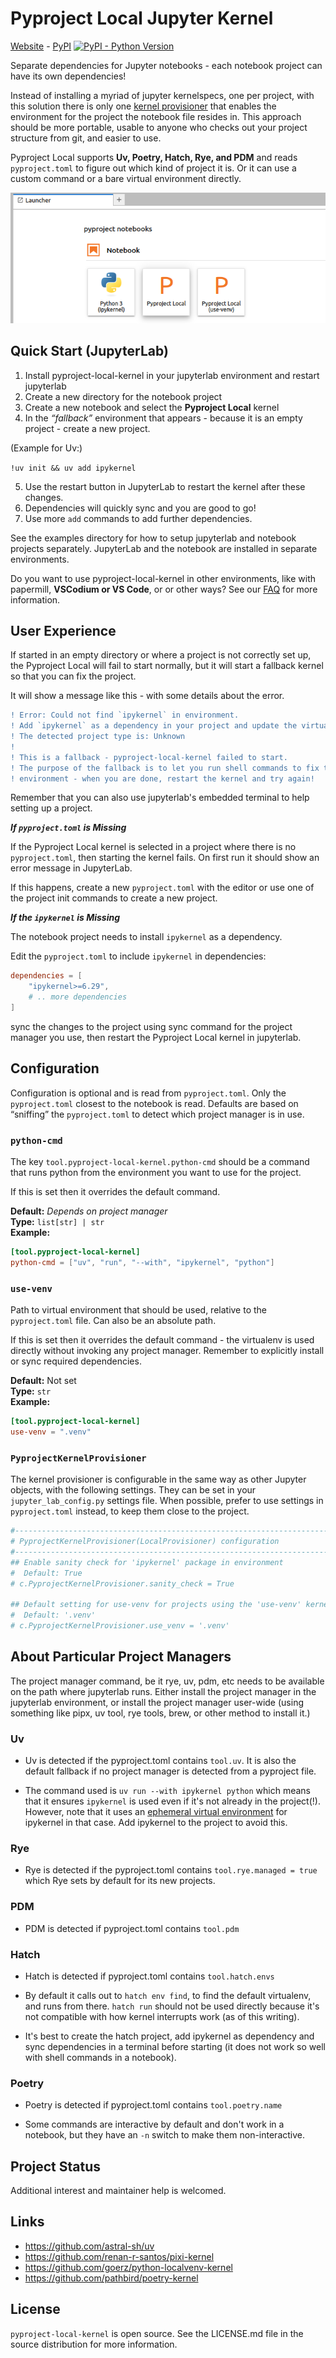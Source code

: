 
# Pyproject Local Jupyter Kernel

<p class="web_hidden">

[Website][] - [PyPI][] [![PyPI - Python Version](https://img.shields.io/pypi/v/pyproject-local-kernel)][PyPi]

</p>

Separate dependencies for Jupyter notebooks - each notebook
project can have its own dependencies!

[Website]: https://bluss.github.io/pyproject-local-kernel/
[PyPi]: https://pypi.org/project/pyproject-local-kernel/

Instead of installing a myriad of jupyter kernelspecs, one per project, with
this solution there is only one [kernel provisioner][kp] that enables the
environment for the project the notebook file resides in. This approach should
be more portable, usable to anyone who checks out your project structure from
git, and easier to use.

Pyproject Local supports
**Uv, Poetry, Hatch, Rye, and PDM**
and reads `pyproject.toml` to figure out which kind of project it is.
Or it can use a custom command or a bare virtual environment directly.

[kp]: https://jupyter-client.readthedocs.io/en/latest/provisioning.html

![screenshot of notebook launcher](https://raw.githubusercontent.com/bluss/pyproject-local-kernel/main/docs/images/pyproject-local.png)

## Quick Start (JupyterLab)

1. Install pyproject-local-kernel in your jupyterlab environment and restart
   jupyterlab
2. Create a new directory for the notebook project
3. Create a new notebook and select the **Pyproject Local** kernel
4. In the *“fallback”* environment that appears - because it is an empty
   project - create a new project.

  (Example for Uv:)

  `!uv init && uv add ipykernel`

5. Use the restart button in JupyterLab to restart the kernel after these changes.
6. Dependencies will quickly sync and you are good to go!
7. Use more `add` commands to add further dependencies.


See the examples directory for how to setup jupyterlab and notebook projects
separately. JupyterLab and the notebook are installed in separate environments.


Do you want to use pyproject-local-kernel in other environments, like with
papermill, **VSCodium or VS Code**, or or other ways? See our [FAQ][] for more
information.

[FAQ]: FAQ.md

## User Experience

If started in an empty directory or where a project is not correctly set up,
the Pyproject Local will fail to start normally, but it will start a fallback
kernel so that you can fix the project.

It will show a message like this - with some details about the error.

```diff
! Error: Could not find `ipykernel` in environment.
! Add `ipykernel` as a dependency in your project and update the virtual environment.
! The detected project type is: Unknown
!
! This is a fallback - pyproject-local-kernel failed to start.
! The purpose of the fallback is to let you run shell commands to fix the
! environment - when you are done, restart the kernel and try again!
```

Remember that you can also use jupyterlab's embedded terminal to help setting
up a project.

***If `pyproject.toml` is Missing***

If the Pyproject Local kernel is selected in a project where there is no `pyproject.toml`,
then starting the kernel fails. On first run it should show an error message in JupyterLab.

If this happens, create a new `pyproject.toml` with the editor or use
one of the project init commands to create a new project.

***If the `ipykernel` is Missing***

The notebook project needs to install `ipykernel` as a dependency.

Edit the `pyproject.toml` to include `ipykernel` in dependencies:

```toml
dependencies = [
    "ipykernel>=6.29",
    # .. more dependencies
]
```

sync the changes to the project using sync command for the project
manager you use, then restart the Pyproject Local kernel in jupyterlab.

## Configuration

Configuration is optional and is read from `pyproject.toml`. Only the
`pyproject.toml` closest to the notebook is read. Defaults are based on
“sniffing” the `pyproject.toml` to detect which project manager is in use.

### `python-cmd`

The key `tool.pyproject-local-kernel.python-cmd` should be a command that runs
python from the environment you want to use for the project.

If this is set then it overrides the default command.

**Default:** *Depends on project manager*<br>
**Type:** `list[str] | str`<br>
**Example:**

```toml
[tool.pyproject-local-kernel]
python-cmd = ["uv", "run", "--with", "ipykernel", "python"]
```

### `use-venv`

Path to virtual environment that should be used, relative to the
`pyproject.toml` file. Can also be an absolute path.

If this is set then it overrides the default command - the virtualenv is used
directly without invoking any project manager. Remember to explicitly install
or sync required dependencies.

**Default:** Not set<br>
**Type:** `str`<br>
**Example:**

```toml
[tool.pyproject-local-kernel]
use-venv = ".venv"
```


### `PyprojectKernelProvisioner`

The kernel provisioner is configurable in the same way as other Jupyter
objects, with the following settings. They can be set in your
`jupyter_lab_config.py` settings file.
When possible, prefer to use settings in `pyproject.toml` instead, to keep them
close to the project.

```python
#------------------------------------------------------------------------------
# PyprojectKernelProvisioner(LocalProvisioner) configuration
#------------------------------------------------------------------------------
## Enable sanity check for 'ipykernel' package in environment
#  Default: True
# c.PyprojectKernelProvisioner.sanity_check = True

## Default setting for use-venv for projects using the 'use-venv' kernel
#  Default: '.venv'
# c.PyprojectKernelProvisioner.use_venv = '.venv'
```


## About Particular Project Managers

The project manager command, be it rye, uv, pdm, etc needs to be
available on the path where jupyterlab runs. Either install the project
manager in the jupyterlab environment, or install the project manager
user-wide (using something like pipx, uv tool, rye tools, brew, or
other method to install it.)

### Uv

- Uv is detected if the pyproject.toml contains `tool.uv`. It is also the
  default fallback if no project manager is detected from a pyproject file.

- The command used is `uv run --with ipykernel python` which means that it ensures
  `ipykernel` is used even if it's not already in the project(!). However, note that
  it uses an [ephemeral virtual environment][eph] for ipykernel in that case.
  Add ipykernel to the project to avoid this.

[eph]: https://docs.astral.sh/uv/reference/cli/

### Rye

- Rye is detected if the pyproject.toml contains `tool.rye.managed = true`
  which Rye sets by default for its new projects.

### PDM

- PDM is detected if pyproject.toml contains `tool.pdm`

### Hatch

- Hatch is detected if pyproject.toml contains `tool.hatch.envs`

- By default it calls out to `hatch env find`, to find the default virtualenv,
  and runs from there. `hatch run` should not be used directly because
  it's not compatible with how kernel interrupts work (as of this writing).

- It's best to create the hatch project, add ipykernel as dependency and sync
  dependencies in a terminal before starting (it does not work so well with
  shell commands in a notebook).

### Poetry

- Poetry is detected if pyproject.toml contains `tool.poetry.name`

- Some commands are interactive by default and don't work in a notebook,
  but they have an `-n` switch to make them non-interactive.

## Project Status

Additional interest and maintainer help is welcomed.

## Links

* <https://github.com/astral-sh/uv>
* <https://github.com/renan-r-santos/pixi-kernel>
* <https://github.com/goerz/python-localvenv-kernel>
* <https://github.com/pathbird/poetry-kernel>

## License

`pyproject-local-kernel` is open source. See the LICENSE.md file in the source
distribution for more information.
